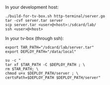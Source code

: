 In your development host:

```
./build-for-tv-box.sh http-terminal/server.go
tar -cvf server.tar server
scp server.tar <user>@<host>:/sdcard/lab/
ssh <user>@<host>
```
In your tv-box (through ssh):

```
export TAR_PATH="/sdcard/lab/server.tar"
export DEPLOY_PATH="/data/local"

su -c "
tar xf $TAR_PATH -C $DEPLOY_PATH ; \
rm $TAR_PATH; \
chmod u+x $DEPLOY_PATH/server ; \
certsPath=$DEPLOY_PATH $DEPLOY_PATH/server"
```